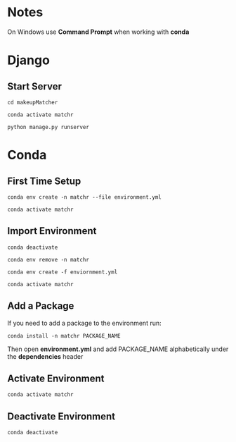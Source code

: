 # Notes

On Windows use **Command Prompt** when working with **conda**

# Django

## Start Server
```
cd makeupMatcher
```
```
conda activate matchr
```
```
python manage.py runserver
```

# Conda

## First Time Setup
```
conda env create -n matchr --file environment.yml
```
```
conda activate matchr
```

## Import Environment
```
conda deactivate
```
```
conda env remove -n matchr
```
```
conda env create -f enviornment.yml
```
```
conda activate matchr
```

## Add a Package

If you need to add a package to the environment run:
```
conda install -n matchr PACKAGE_NAME
```

Then open **environment.yml** and add PACKAGE_NAME alphabetically under the **dependencies** header  

## Activate Environment
```
conda activate matchr
```

## Deactivate Environment
```
conda deactivate
```
